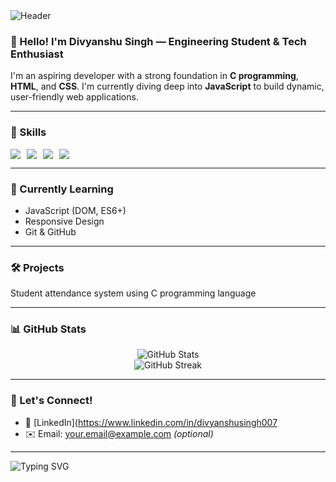 <!-- Header Image -->
<img src="https://capsule-render.vercel.app/api?type=waving&color=0:00c6ff,100:0072ff&height=200&section=header&text=Hi%20There!%20I'm%20an%20Engineer%20👨‍💻&fontSize=35&fontColor=ffffff" alt="Header" />

### 👋 Hello! I'm Divyanshu Singh — Engineering Student & Tech Enthusiast

I'm an aspiring developer with a strong foundation in **C programming**, **HTML**, and **CSS**. I'm currently diving deep into **JavaScript** to build dynamic, user-friendly web applications.

---

### 🚀 Skills

<div style="display: flex; flex-wrap: wrap; gap: 10px;">
  <img src="https://img.shields.io/badge/C-00599C?style=for-the-badge&logo=c&logoColor=white"/>
  <img src="https://img.shields.io/badge/HTML5-E34F26?style=for-the-badge&logo=html5&logoColor=white"/>
  <img src="https://img.shields.io/badge/CSS3-1572B6?style=for-the-badge&logo=css3&logoColor=white"/>
  <img src="https://img.shields.io/badge/JavaScript-F7DF1E?style=for-the-badge&logo=javascript&logoColor=black"/>
</div>

---

### 🌱 Currently Learning

- JavaScript (DOM, ES6+)
- Responsive Design
- Git & GitHub

---

### 🛠 Projects 
Student attendance system using C programming language


---

### 📊 GitHub Stats

<p align="center">
  <img src="https://github-readme-stats.vercel.app/api?username=your-github-username&show_icons=true&theme=tokyonight" alt="GitHub Stats" />
  <br/>
  <img src="https://streak-stats.demolab.com?user=your-github-username&theme=tokyonight" alt="GitHub Streak" />
</p>

---

### 🤝 Let's Connect!

- 🔗 [LinkedIn](https://www.linkedin.com/in/divyanshusingh007
- ✉️ Email: your.email@example.com *(optional)*

---

<!-- Footer GIF -->
<img src="https://readme-typing-svg.demolab.com?font=Fira+Code&size=24&pause=1000&color=00F700&width=435&lines=Thanks+for+visiting+my+profile!;Happy+coding!+👨‍💻" alt="Typing SVG" />
